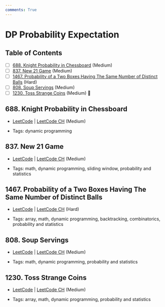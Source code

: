 ```yaml
---
comments: True
---
```


# DP Probability Expectation

## Table of Contents

- [ ] [688. Knight Probability in Chessboard](https://leetcode.cn/problems/knight-probability-in-chessboard/) (Medium)
- [ ] [837. New 21 Game](https://leetcode.cn/problems/new-21-game/) (Medium)
- [ ] [1467. Probability of a Two Boxes Having The Same Number of Distinct Balls](https://leetcode.cn/problems/probability-of-a-two-boxes-having-the-same-number-of-distinct-balls/) (Hard)
- [ ] [808. Soup Servings](https://leetcode.cn/problems/soup-servings/) (Medium)
- [ ] [1230. Toss Strange Coins](https://leetcode.cn/problems/toss-strange-coins/) (Medium) 👑

## 688. Knight Probability in Chessboard

-   [LeetCode](https://leetcode.com/problems/knight-probability-in-chessboard/) | [LeetCode CH](https://leetcode.cn/problems/knight-probability-in-chessboard/) (Medium)

-   Tags: dynamic programming
## 837. New 21 Game

-   [LeetCode](https://leetcode.com/problems/new-21-game/) | [LeetCode CH](https://leetcode.cn/problems/new-21-game/) (Medium)

-   Tags: math, dynamic programming, sliding window, probability and statistics
## 1467. Probability of a Two Boxes Having The Same Number of Distinct Balls

-   [LeetCode](https://leetcode.com/problems/probability-of-a-two-boxes-having-the-same-number-of-distinct-balls/) | [LeetCode CH](https://leetcode.cn/problems/probability-of-a-two-boxes-having-the-same-number-of-distinct-balls/) (Hard)

-   Tags: array, math, dynamic programming, backtracking, combinatorics, probability and statistics
## 808. Soup Servings

-   [LeetCode](https://leetcode.com/problems/soup-servings/) | [LeetCode CH](https://leetcode.cn/problems/soup-servings/) (Medium)

-   Tags: math, dynamic programming, probability and statistics
## 1230. Toss Strange Coins

-   [LeetCode](https://leetcode.com/problems/toss-strange-coins/) | [LeetCode CH](https://leetcode.cn/problems/toss-strange-coins/) (Medium)

-   Tags: array, math, dynamic programming, probability and statistics
